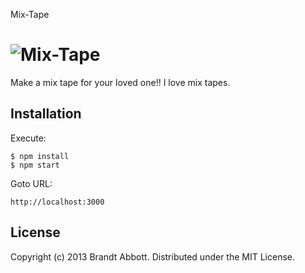 Mix-Tape

![Mix-Tape](https://raw.github.com/brandtabbott/mix-tape/master/public/img/mixtape.gif)
================
Make a mix tape for your loved one!!  I love mix tapes.

Installation
------------

Execute:

    $ npm install
    $ npm start

Goto URL:

    http://localhost:3000


License
-------
Copyright (c) 2013 Brandt Abbott. Distributed under the MIT License.